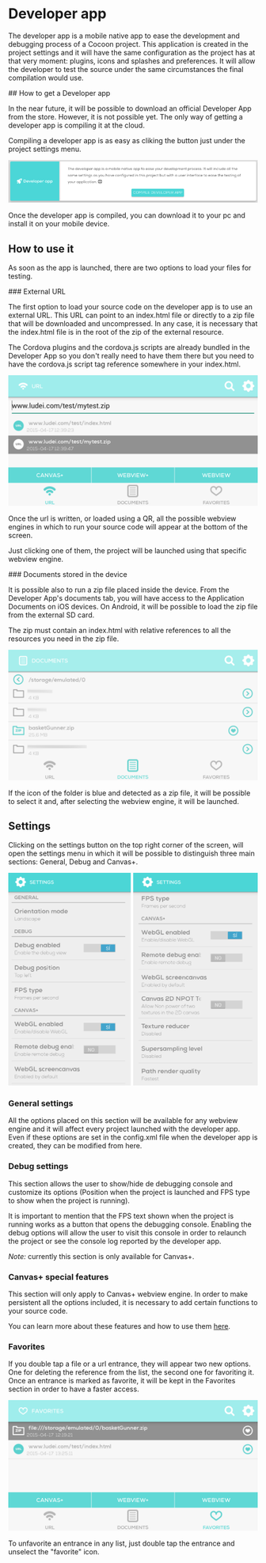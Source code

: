 Developer app
=================

The developer app is a mobile native app to ease the development and debugging process of a Cocoon project. This application is created in the project settings and it will have the same configuration as the project has at that very moment: plugins, icons and splashes and preferences. It will allow the developer to test the source under the same circumstances the final compilation would use.

## How to get a Developer app

In the near future, it will be possible to download an official Developer App from the store. However, it is not possible yet. The only way of getting a developer app is compiling it at the cloud.

Compiling a developer app is as easy as cliking the button just under the project settings menu.

![[class='center'] Developer App - compilation](img/dev-app-cloud.png "Developer app - compilation")

Once the developer app is compiled, you can download it to your pc and install it on your mobile device.

## How to use it

As soon as the app is launched, there are two options to load your files for testing.

### External URL

The first option to load your source code on the developer app is to use an external URL. This URL can point to an index.html file or directly to a zip file that will be downloaded and uncompressed. In any case, it is necessary that the index.html file is in the root of the zip of the external resource.

The Cordova plugins and the cordova.js scripts are already bundled in the Developer App so you don't really need to have them there but you need to have the cordova.js script tag reference somewhere in your index.html.

![[class='center'] Developer app external url](img/developer_app_urls.png "Developer app - external URL")

Once the url is written, or loaded using a QR, all the possible webview engines in which to run your source code will appear at the bottom of the screen.

Just clicking one of them, the project will be launched using that specific webview engine.

### Documents stored in the device

It is possible also to run a zip file placed inside the device. From the Developer App's documents tab, you will have access to the Application Documents on iOS devices. On Android, it will be possible to load the zip file from the external SD card.

The zip must contain an index.html with relative references to all the resources you need in the zip file.

![[class='center'] Developer app documents](img/developer_app_doc.png "Developer app - documents")

If the icon of the folder is blue and detected as a zip file, it will be possible to select it and, after selecting the webview engine, it will be launched.

## Settings

Clicking on the settings button on the top right corner of the screen, will open the settings menu in which it will be possible to distinguish three main sections: General, Debug and Canvas+.

![[class='center'] Developer App - settings](img/developer_app_settings.png "Developer app - settings")

### General settings

All the options placed on this section will be available for any webview engine and it will affect every project launched with the developer app. Even if these options are set in the config.xml file when the developer app is created, they can be modified from here.

### Debug settings

This section allows the user to show/hide de debugging console and customize its options (Position when the project is launched and FPS type to show when the project is running).

It is important to mention that the FPS text shown when the project is running works as a button that opens the debugging console. Enabling the debug options will allow the user to visit this console in order to relaunch the project or see the console log reported by the developer app.

*Note:* currently this section is only available for Canvas+.

### Canvas+ special features

This section will only apply to Canvas+ webview engine. In order to make persistent all the options included, it is necessary to add certain functions to your source code.

You can learn more about these features and how to use them [here](/canvas-plus).

### Favorites

If you double tap a file or a url entrance, they will appear two new options. One for deleting the reference from the list, the second one for favoriting it. Once an entrance is marked as favorite, it will be kept in the Favorites section in order to have a faster access.

![[class='center'] Developer app favourites](img/developer_app_fav.png "Developer app - favourites")

To unfavorite an entrance in any list, just double tap the entrance and unselect the "favorite" icon.
